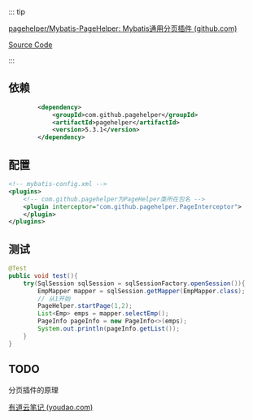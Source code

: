 

::: tip

[pagehelper/Mybatis-PageHelper: Mybatis通用分页插件 (github.com)](https://github.com/pagehelper/Mybatis-PageHelper)

[Source Code]()

:::

## 依赖

```xml
        <dependency>
            <groupId>com.github.pagehelper</groupId>
            <artifactId>pagehelper</artifactId>
            <version>5.3.1</version>
        </dependency>
```

## 配置

```xml
<!-- mybatis-config.xml -->
<plugins>
    <!-- com.github.pagehelper为PageHelper类所在包名 -->
    <plugin interceptor="com.github.pagehelper.PageInterceptor">
    </plugin>
</plugins>
```

## 测试

```java
@Test
public void test(){
    try(SqlSession sqlSession = sqlSessionFactory.openSession()){
        EmpMapper mapper = sqlSession.getMapper(EmpMapper.class);
        // 从1开始
        PageHelper.startPage(1,2);
        List<Emp> emps = mapper.selectEmp();
        PageInfo pageInfo = new PageInfo<>(emps);
        System.out.println(pageInfo.getList());
    }
}
```



## TODO

分页插件的原理

[有道云笔记 (youdao.com)](https://note.youdao.com/ynoteshare/index.html?id=5d41fd41d970f1af9185ea2ec0647b64&type=notebook&_time=1659842562165#/167B69A0D6264336B019C38667FD99F5)